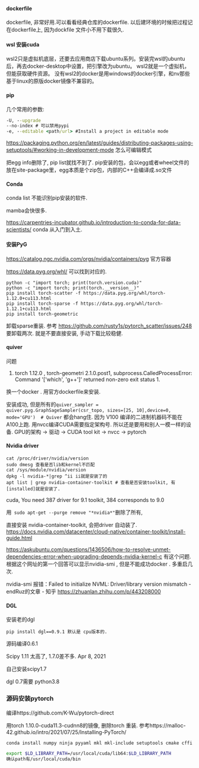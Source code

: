 #### dockerfile

dockerfile, 非常好用.可以看看经典仓库的dockerfile. 以后建环境的时候把过程记在dockerfile上, 因为dockfile 文件小不用下载很久. 

#### wsl 安装cuda

wsl2只是虚拟机底层，还要去应用商店下载ubuntu系列。安装完wsl的ubuntu 后，再去docker-desktop中设置，把引擎改为ubuntu。 wsl2就是一个虚拟机，但能获取硬件资源。 没有wsl2的docker是用windows的docker引擎，和nv那些基于linux的原版docker镜像不兼容的。



#### pip

几个常用的参数: 

```cmd
-U, --upgrade 
--no-index # 可以禁用pypi 
-e, --editable <path/url> #Install a project in editable mode 
```

https://packaging.python.org/en/latest/guides/distributing-packages-using-setuptools/#working-in-development-mode  怎么可编辑模式

把egg info删除了, pip list就找不到了.  pip安装的包，会以egg或者wheel文件的放在site-package里，egg本质是个zip包，内部的C++会编译成.so文件

#### Conda

conda list 不能识别pip安装的软件.  

mamba会快很多. 

https://carpentries-incubator.github.io/introduction-to-conda-for-data-scientists/  conda 从入门到入土. 

#### 安装PyG

https://catalog.ngc.nvidia.com/orgs/nvidia/containers/pyg 官方容器

https://data.pyg.org/whl/ 可以找到对应的. 

```
python -c "import torch; print(torch.version.cuda)"
python -c "import torch; print(torch.__version__)"
pip install torch-scatter -f https://data.pyg.org/whl/torch-1.12.0+cu113.html
pip install torch-sparse -f https://data.pyg.org/whl/torch-1.12.1+cu113.html
pip install torch-geometric
```

卸载sparse重装. 参考 https://github.com/rusty1s/pytorch_scatter/issues/248 要卸载两次. 就是不要直接安装, 手动下载比较稳健.

#### quiver

问题

1. torch   1.12.0 , torch-geometri 2.1.0.post1,  subprocess.CalledProcessError: Command '['which', 'g++']' returned non-zero exit status 1.

换一个docker . 用官方dockerfile来安装. 

安装成功, 但是所有的`quiver_sampler = quiver.pyg.GraphSageSampler(csr_topo, sizes=[25, 10],device=0, mode='GPU')  # Quiver` 都会hang住.  因为 V100 编译的二进制机器码不能在A100上跑.  用nvcc编译CUDA需要指定架构号. 所以还是要用和别人一模一样的设备.  GPU的架构 -> 驱动 -> CUDA tool kit -> nvcc -> pytorch 

#### Nvidia driver

```shell
cat /proc/driver/nvidia/version
sudo dmesg 查看是否lib和kernel不匹配
cat /sys/module/nvidia/version
dpkg -l nvidia-*|grep ^ii ii就是安装了的
apt list | grep nvidia-container-toolkit # 查看是否安装toolkit, 有[installed]就是安装了.
```

cuda,  You need 387 driver for 9.1 toolkit, 384 corresponds to 9.0

用` sudo apt-get --purge remove "*nvidia*"`删除了所有, 

直接安装 nvidia-container-toolkit, 会把driver 自动装了. https://docs.nvidia.com/datacenter/cloud-native/container-toolkit/install-guide.html 

https://askubuntu.com/questions/1436506/how-to-resolve-unmet-dependencies-error-when-upgrading-depends-nvidia-kernel-c   有这个问题. 根据这个网址的第一个回答可以显示nvidia-smi , 但是不能成功docker . 多重启几次. 

nvidia-smi 报错：Failed to initialize NVML: Driver/library version mismatch - endRuz的文章 - 知乎 https://zhuanlan.zhihu.com/p/443208000  

#### DGL

安装老的dgl

```
pip install dgl==0.9.1 默认是 cpu版本的. 
```

源码编译0.6.1

Scipy 1.11 太高了, 1.7.0差不多. Apr 8, 2021

自己安装scipy1.7

dgl 0.7需要 python3.8

### 源码安装pytorch

编译https://github.com/K-Wu/pytorch-direct

用torch 1.10.0-cuda11.3-cudnn8的镜像, 删除torch 重装. 参考https://malloc-42.github.io/intro/2021/07/25/Installing-PyTorch/

```bash
conda install numpy ninja pyyaml mkl mkl-include setuptools cmake cffi typing_extensions future six requests dataclasses

export $LD_LIBRARY_PATH=/usr/local/cuda/lib64:$LD_LIBRARY_PATH
确认path有/usr/local/cuda/bin
```





